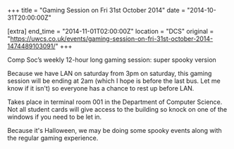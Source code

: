 +++
title = "Gaming Session on Fri 31st October 2014"
date = "2014-10-31T20:00:00Z"

[extra]
end_time = "2014-11-01T02:00:00Z"
location = "DCS"
original = "https://uwcs.co.uk/events/gaming-session-on-fri-31st-october-2014-1474489103091/"
+++

Comp Soc’s weekly 12-hour long gaming session: super spooky version

Because we have LAN on saturday from 3pm on saturday, this gaming session will be ending at 2am (which I hope is before the last bus. Let me know if it isn't) so everyone has a chance to rest up before LAN.

Takes place in terminal room 001 in the Department of Computer Science. Not all student cards will give access to the building so knock on one of the windows if you need to be let in.

Because it's Halloween, we may be doing some spooky events along with the regular gaming experience.

